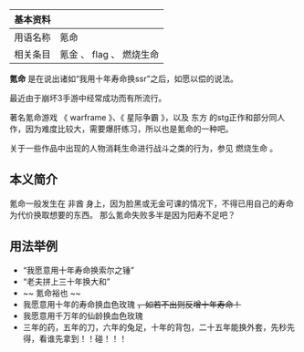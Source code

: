 |  **基本资料**  ||
|---|---|
|用语名称  |  氪命   |
|相关条目  |  氪金  、  flag  、  燃烧生命   |
  
**氪命** 是在说出诸如“我用十年寿命换ssr”之后，如愿以偿的说法。

最近由于崩坏3手游中经常成功而有所流行。

著名氪命游戏 《  warframe  》、《  星际争霸  》，以及  东方
的stg正作和部分同人作，因为难度比较大，需要爆肝练习，所以也是氪命的一种吧。

关于一些作品中出现的人物消耗生命进行战斗之类的行为，参见  燃烧生命  。

##  本义简介

氪命一般发生在  非酋  身上，因为脸黑或无金可课的情况下，不得已用自己的寿命为代价换取想要的东西。  那么氪命失败多半是因为阳寿不足吧？

##  用法举例

  * “我愿意用十年寿命换索尔之锤” 
  * “老夫拼上三十年换大和” 
  * ~~ 氪命裕也  ~~
  * 我愿意用十年的寿命换血色玫瑰 ~~，如若不出则反增十年寿命！~~
  * 我愿意用千万年的仙龄换血色玫瑰 
  * 三年的药，五年的刀，六年的兔足，十年的背包，二十五年能换外套，先秒先得，看谁先拿到！！碰！！！ 
